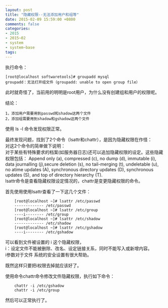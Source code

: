 ```yaml
---
layout: post
title: "隐藏权限--无法添加用户和组等"
date: 2015-02-09 15:59:00 +0800
comments: false
categories:
- 2015
- 2015~02
- system
- system~base
tags:
---
```


执行命令：
```
[root@localhost softwaretools]# groupadd mysql
groupadd：无法打开组文件（groupadd: unable to open group file）
```

此时就奇怪了，当前用的明明是root用户，为什么没有创建组和用户的权限呢。

结论：
```
1，添加用户需要用到passwd和shadow这两个文件
2，添加组需要用到shadow和gshadow这两个文件
```

使用 ls -l 命令发现权限正常。

最终发现问题，找到了2个命令（lsattr和chattr），是因为隐藏权限在作怪：  
对这2个命令的简单做下说明：  
  对于某些有特殊要求的档案(如服务器日志)还可以追加隐藏权限的设定。这些隐藏权限包括： Append only (a), compressed (c), no dump (d), immutable (i), data journalling (j),secure deletion (s), no tail-merging (t), undeletable (u), no atime updates (A), synchronous directory updates (D), synchronous updates (S), and top of directory hierarchy (T).    
  lsattr命令是查看隐藏权限设定情况的，chattr是变更隐藏权限的命令。  


首先使用使用lsattr查看了一下这几个文件：
```
    [root@localhost ~]# lsattr /etc/passwd  
    ------------- /etc/passwd  
    [root@localhost ~]# lsattr /etc/group  
    ----i-------- /etc/group  
    [root@localhost ~]# lsattr /etc/shadow  
    ------------- /etc/shadow  
    [root@localhost ~]# lsattr /etc/gshadow  
    ----i-------- /etc/gshadow  
```

可以看到文件被设置的 i 这个隐藏权限，  
i：设定文件不能被删除、改名、设定链接关系，同时不能写入或新增内容。  
i参数对于文件 系统的安全设置有很大帮助。

既然这样只要把i权限去掉就应该好了。

使用命令chattr命令修改文件隐藏权限，执行如下命令：
```
	chattr -i /etc/gshadow
	chattr -i /etc/group
```
然后可以正常执行了。

